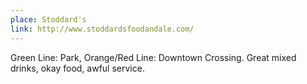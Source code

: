 ```yaml
---
place: Stoddard's
link: http://www.stoddardsfoodandale.com/
---
```

Green Line: Park, Orange/Red Line: Downtown Crossing. Great mixed drinks, okay food, awful service.
